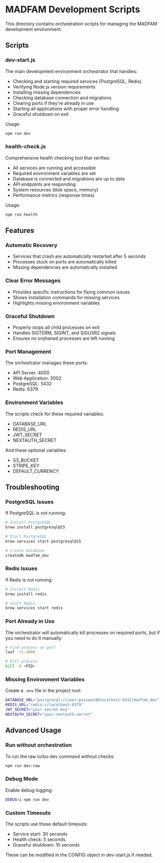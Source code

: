 # MADFAM Development Scripts

This directory contains orchestration scripts for managing the MADFAM development environment.

## Scripts

### dev-start.js
The main development environment orchestrator that handles:
- Checking and starting required services (PostgreSQL, Redis)
- Verifying Node.js version requirements
- Installing missing dependencies
- Checking database connection and migrations
- Clearing ports if they're already in use
- Starting all applications with proper error handling
- Graceful shutdown on exit

Usage:
```bash
npm run dev
```

### health-check.js
Comprehensive health checking tool that verifies:
- All services are running and accessible
- Required environment variables are set
- Database is connected and migrations are up to date
- API endpoints are responding
- System resources (disk space, memory)
- Performance metrics (response times)

Usage:
```bash
npm run health
```

## Features

### Automatic Recovery
- Services that crash are automatically restarted after 5 seconds
- Processes stuck on ports are automatically killed
- Missing dependencies are automatically installed

### Clear Error Messages
- Provides specific instructions for fixing common issues
- Shows installation commands for missing services
- Highlights missing environment variables

### Graceful Shutdown
- Properly stops all child processes on exit
- Handles SIGTERM, SIGINT, and SIGUSR2 signals
- Ensures no orphaned processes are left running

### Port Management
The orchestrator manages these ports:
- API Server: 4000
- Web Application: 3002
- PostgreSQL: 5432
- Redis: 6379

### Environment Variables
The scripts check for these required variables:
- DATABASE_URL
- REDIS_URL
- JWT_SECRET
- NEXTAUTH_SECRET

And these optional variables:
- S3_BUCKET
- STRIPE_KEY
- DEFAULT_CURRENCY

## Troubleshooting

### PostgreSQL Issues
If PostgreSQL is not running:
```bash
# Install PostgreSQL
brew install postgresql@15

# Start PostgreSQL
brew services start postgresql@15

# Create database
createdb madfam_dev
```

### Redis Issues
If Redis is not running:
```bash
# Install Redis
brew install redis

# Start Redis
brew services start redis
```

### Port Already in Use
The orchestrator will automatically kill processes on required ports, but if you need to do it manually:
```bash
# Find process on port
lsof -ti:4000

# Kill process
kill -9 <PID>
```

### Missing Environment Variables
Create a `.env` file in the project root:
```bash
DATABASE_URL="postgresql://user:password@localhost:5432/madfam_dev"
REDIS_URL="redis://localhost:6379"
JWT_SECRET="your-secret-key"
NEXTAUTH_SECRET="your-nextauth-secret"
```

## Advanced Usage

### Run without orchestration
To run the raw turbo dev command without checks:
```bash
npm run dev:raw
```

### Debug Mode
Enable debug logging:
```bash
DEBUG=1 npm run dev
```

### Custom Timeouts
The scripts use these default timeouts:
- Service start: 30 seconds
- Health check: 5 seconds
- Graceful shutdown: 10 seconds

These can be modified in the CONFIG object in dev-start.js if needed.